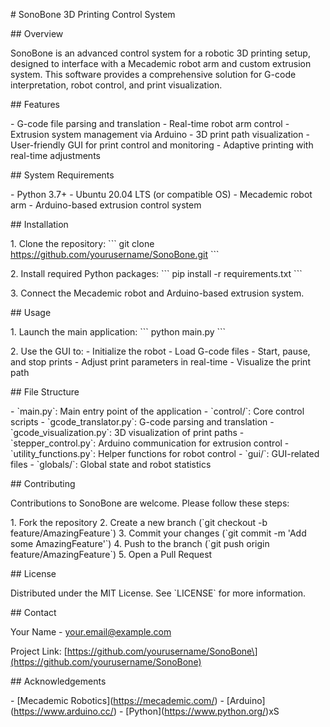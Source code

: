 \# SonoBone 3D Printing Control System

\## Overview

SonoBone is an advanced control system for a robotic 3D printing setup,
designed to interface with a Mecademic robot arm and custom extrusion
system. This software provides a comprehensive solution for G-code
interpretation, robot control, and print visualization.

\## Features

\- G-code file parsing and translation - Real-time robot arm control -
Extrusion system management via Arduino - 3D print path visualization -
User-friendly GUI for print control and monitoring - Adaptive printing
with real-time adjustments

\## System Requirements

\- Python 3.7+ - Ubuntu 20.04 LTS (or compatible OS) - Mecademic robot
arm - Arduino-based extrusion control system

\## Installation

1\. Clone the repository: \`\`\` git clone
https://github.com/yourusername/SonoBone.git \`\`\`

2\. Install required Python packages: \`\`\` pip install -r
requirements.txt \`\`\`

3\. Connect the Mecademic robot and Arduino-based extrusion system.

\## Usage

1\. Launch the main application: \`\`\` python main.py \`\`\`

2\. Use the GUI to:  - Initialize the robot  - Load G-code files  -
Start, pause, and stop prints  - Adjust print parameters in real-time  -
Visualize the print path

\## File Structure

\- \`main.py\`: Main entry point of the application - \`control/\`: Core
control scripts  - \`gcode_translator.py\`: G-code parsing and
translation  - \`gcode_visualization.py\`: 3D visualization of print
paths  - \`stepper_control.py\`: Arduino communication for extrusion
control  - \`utility_functions.py\`: Helper functions for robot
control - \`gui/\`: GUI-related files - \`globals/\`: Global state and
robot statistics

\## Contributing

Contributions to SonoBone are welcome. Please follow these steps:

1\. Fork the repository 2. Create a new branch (\`git checkout -b
feature/AmazingFeature\`) 3. Commit your changes (\`git commit -m \'Add
some AmazingFeature\'\`) 4. Push to the branch (\`git push origin
feature/AmazingFeature\`) 5. Open a Pull Request

\## License

Distributed under the MIT License. See \`LICENSE\` for more information.

\## Contact

Your Name - your.email@example.com

Project Link:
\[https://github.com/yourusername/SonoBone\](https://github.com/yourusername/SonoBone)

\## Acknowledgements

\- \[Mecademic Robotics\](https://mecademic.com/) -
\[Arduino\](https://www.arduino.cc/) -
\[Python\](https://www.python.org/)xS
